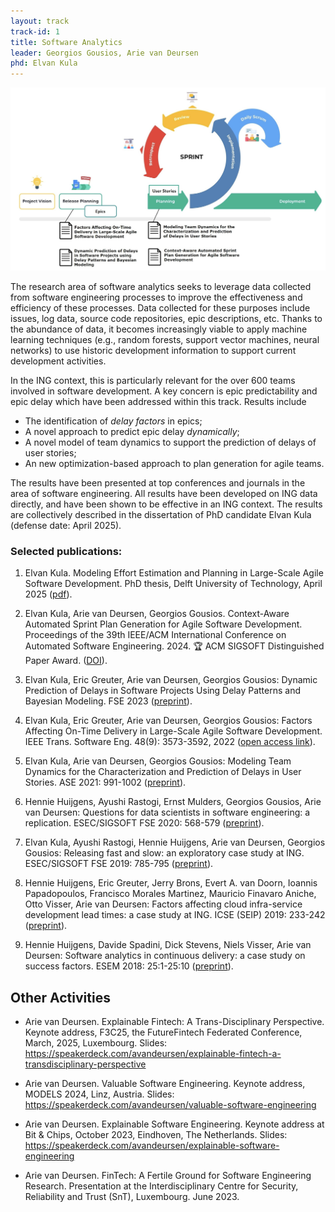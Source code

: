 ```yaml
---
layout: track
track-id: 1
title: Software Analytics
leader: Georgios Gousios, Arie van Deursen
phd: Elvan Kula
---
```


![](../img/release-planning.png)

The research area of software analytics seeks to leverage data collected from software engineering processes to improve the effectiveness and efficiency of these processes. Data collected for these purposes include issues, log data, source code repositories, epic descriptions, etc. Thanks to the abundance of data, it becomes increasingly viable to apply machine learning techniques (e.g., random forests, support vector machines, neural networks) to use historic development information to support current development activities.

In the ING context, this is particularly relevant for the over 600 teams involved in software development. A key concern is epic predictability and epic delay which have been addressed within this track. 
Results include 

- The identification of _delay factors_ in epics;
- A novel approach to predict epic delay _dynamically_;
- A novel model of team dynamics to support the prediction of delays of user stories;
- An new optimization-based approach to plan generation for agile teams.

The results have been presented at top conferences and journals in the area of software engineering.
All results have been developed on ING data directly, and have been shown to be effective in an ING context. The results are collectively described in the dissertation of PhD candidate Elvan Kula (defense date: April 2025).

### Selected publications:

1. Elvan Kula. Modeling Effort Estimation and Planning in Large-Scale Agile Software Development. PhD thesis, Delft University of Technology, April 2025 ([pdf](https://doi.org/10.4233/uuid:bac03d30-f65e-49f9-9feb-aae8f67122b6)).

1. Elvan Kula, Arie van Deursen, Georgios Gousios. Context-Aware Automated Sprint Plan Generation for Agile Software Development. Proceedings of the 39th IEEE/ACM International Conference on Automated Software Engineering. 2024. 🏆 ACM SIGSOFT Distinguished Paper Award. ([DOI](https://doi.org/10.1145/3691620.3695540)).

1. Elvan Kula, Eric Greuter, Arie van Deursen, Georgios Gousios:
Dynamic Prediction of Delays in Software Projects Using Delay Patterns and Bayesian Modeling. FSE 2023 ([preprint](https://arxiv.org/abs/2309.12449)).

1. Elvan Kula, Eric Greuter, Arie van Deursen, Georgios Gousios:
Factors Affecting On-Time Delivery in Large-Scale Agile Software Development. IEEE Trans. Software Eng. 48(9): 3573-3592, 2022 ([open access link](https://doi.org/10.1109/TSE.2021.3101192)).

1. Elvan Kula, Arie van Deursen, Georgios Gousios:
Modeling Team Dynamics for the Characterization and Prediction of Delays in User Stories. ASE 2021: 991-1002 ([preprint](https://research.tudelft.nl/en/publications/modeling-team-dynamics-for-the-characterization-and-prediction-of)).

1. Hennie Huijgens, Ayushi Rastogi, Ernst Mulders, Georgios Gousios, Arie van Deursen:
Questions for data scientists in software engineering: a replication. ESEC/SIGSOFT FSE 2020: 568-579 ([preprint](https://research.tudelft.nl/en/publications/questions-for-data-scientists-in-software-engineering-a-replicati)).

1. Elvan Kula, Ayushi Rastogi, Hennie Huijgens, Arie van Deursen, Georgios Gousios: Releasing fast and slow: an exploratory case study at ING. ESEC/SIGSOFT FSE 2019: 785-795 ([preprint](https://research.tudelft.nl/en/publications/releasing-fast-and-slow-an-exploratory-case-study-at-ing)).

1. Hennie Huijgens, Eric Greuter, Jerry Brons, Evert A. van Doorn, Ioannis Papadopoulos, Francisco Morales Martinez, Mauricio Finavaro Aniche, Otto Visser, Arie van Deursen:
Factors affecting cloud infra-service development lead times: a case study at ING. ICSE (SEIP) 2019: 233-242 ([preprint](https://research.tudelft.nl/en/publications/factors-affecting-cloud-infra-service-development-lead-times-a-ca)).

1. Hennie Huijgens, Davide Spadini, Dick Stevens, Niels Visser, Arie van Deursen: Software analytics in continuous delivery: a case study on success factors. ESEM 2018: 25:1-25:10 ([preprint](https://research.tudelft.nl/en/publications/software-analytics-in-continuous-delivery-a-case-study-on-success)).


## Other Activities

- Arie van Deursen. Explainable Fintech: A Trans-Disciplinary Perspective. Keynote address, F3C25, the FutureFintech Federated Conference, March, 2025, Luxembourg. Slides: <https://speakerdeck.com/avandeursen/explainable-fintech-a-transdisciplinary-perspective>

- Arie van Deursen. Valuable Software Engineering. Keynote address, MODELS 2024, Linz, Austria. Slides: <https://speakerdeck.com/avandeursen/valuable-software-engineering>

- Arie van Deursen. Explainable Software Engineering. Keynote address at Bit & Chips, October 2023, Eindhoven, The Netherlands. Slides: <https://speakerdeck.com/avandeursen/explainable-software-engineering>

- Arie van Deursen. FinTech: A Fertile Ground for Software Engineering Research. Presentation at the Interdisciplinary Centre for Security, Reliability and Trust (SnT), Luxembourg. June 2023.